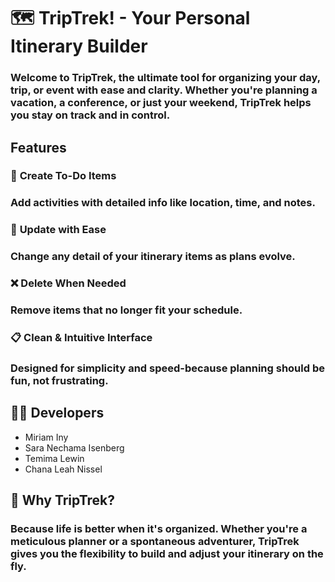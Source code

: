 # 🗺️ **TripTrek!** - Your Personal Itinerary Builder

### Welcome to **TripTrek**, the ultimate tool for organizing your day, trip, or event with ease and clarity. Whether you're planning a vacation, a conference, or just your weekend, **TripTrek** helps you stay on track and in control.


## **Features**

### 📝 **Create To-Do Items**
### Add activities with detailed info like **location**, **time**, and **notes**.

### 🔄 **Update with Ease**
### Change any detail of your itinerary items as plans evolve.

### ❌ **Delete When Needed**
### Remove items that no longer fit your schedule.

### 📋 **Clean & Intuitive Interface**
### Designed for simplicity and speed-because planning should be fun, not frustrating.

## 👩‍💻 **Developers**
- Miriam Iny
- Sara Nechama Isenberg
- Temima Lewin
- Chana Leah Nissel

## 📌 **Why TripTrek?**
### Because life is better when it's organized. Whether you're a meticulous planner or a spontaneous adventurer, **TripTrek** gives you the flexibility to build and adjust your itinerary on the fly.
